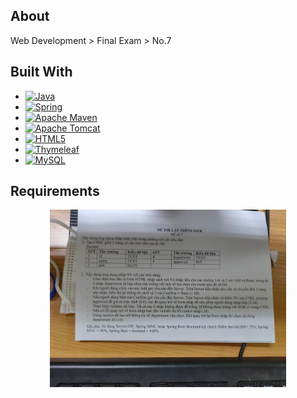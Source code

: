## About
Web Development > Final Exam > No.7

## Built With
* [![Java][Java-shield]][Java-url]
* [![Spring][Spring-shield]][Spring-url]
* [![Apache Maven][Apache Maven-shield]][Apache Maven-url]
* [![Apache Tomcat][Apache Tomcat-shield]][Apache Tomcat-url]
* [![HTML5][HTML5-shield]][HTML5-url]
* [![Thymeleaf][Thymeleaf-shield]][Thymeleaf-url]
* [![MySQL][MySQL-shield]][MySQL-url]

## Requirements

<p align="center">
    <img src="src/main/resources/De7.jpg" width="75%">
</p>

<!-- MARKDOWN LINKS & IMAGES -->
<!-- Tech stack -->
[Java-shield]: https://img.shields.io/badge/Java-ED8B00?style=for-the-badge&logo=java&logoColor=white
[Java-url]: https://www.java.com/
[Spring-shield]: https://img.shields.io/badge/spring-%236DB33F.svg?style=for-the-badge&logo=spring&logoColor=white
[Spring-url]: https://spring.io/
[Apache Maven-shield]: https://img.shields.io/badge/Apache%20Maven-C71A36?style=for-the-badge&logo=Apache%20Maven&logoColor=white
[Apache Maven-url]: https://maven.apache.org/
[Apache Tomcat-shield]: https://img.shields.io/badge/apache%20tomcat-%23F8DC75.svg?style=for-the-badge&logo=apache-tomcat&logoColor=black
[Apache Tomcat-url]: https://tomcat.apache.org/
[HTML5-shield]: https://img.shields.io/badge/html5-%23E34F26.svg?style=for-the-badge&logo=html5&logoColor=white
[HTML5-url]: https://www.w3.org/html/
[Thymeleaf-shield]: https://img.shields.io/badge/Thymeleaf-%23005C0F.svg?style=for-the-badge&logo=Thymeleaf&logoColor=white
[Thymeleaf-url]: https://www.thymeleaf.org/
[MySQL-shield]: https://img.shields.io/badge/MySQL-005C84?style=for-the-badge&logo=mysql&logoColor=white
[MySQL-url]: https://www.mysql.com/
